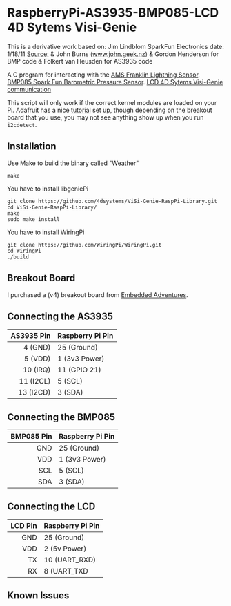 RaspberryPi-AS3935-BMP085-LCD 4D Sytems Visi-Genie
==================================================
This is a derivative work based on:
   Jim Lindblom
   SparkFun Electronics
   date: 1/18/11
   [Source:](http://www.sparkfun.com/tutorial/Barometric/BMP085_Example_Code.pde)
   & John Burns (www.john.geek.nz)
   & Gordon Henderson for BMP code
   & Folkert van Heusden for AS3935 code

A C program for interacting with the
[AMS Franklin Lightning Sensor](http://www.ams.com/eng/Products/RF-Products/Lightning-Sensor/AS3935).
[BMP085 Spark Fun Barometric Pressure Sensor](https://www.sparkfun.com/products/9694).
[LCD 4D Sytems Visi-Genie communication](http://www.4dsystems.com.au/product/uLCD_32W_PTU_AR/)

This script will only work if the correct kernel modules are loaded
on your Pi.  Adafruit has a nice [tutorial](http://learn.adafruit.com/adafruits-raspberry-pi-lesson-4-gpio-setup/configuring-i2c)
set up, though depending on the breakout board that you use, you may 
not see anything show up when you run `i2cdetect`.

## Installation
Use Make to build the binary called "Weather"
```
make
```

You have to install libgeniePi
```
git clone https://github.com/4dsystems/ViSi-Genie-RaspPi-Library.git
cd ViSi-Genie-RaspPi-Library/
make
sudo make install
```

You have to install WiringPi
```
git clone https://github.com/WiringPi/WiringPi.git
cd WiringPi
./build
```

## Breakout Board

I purchased a (v4) breakout board from [Embedded Adventures](http://www.embeddedadventures.com/as3935_lightning_sensor_module_mod-1016.html).


## Connecting the AS3935

| AS3935 Pin | Raspberry Pi Pin |
| ---------: | :--------------- |
| 4 (GND)    | 25 (Ground)      |
| 5 (VDD)    | 1 (3v3 Power)    |
| 10 (IRQ)   | 11 (GPIO 21)     |
| 11 (I2CL)  | 5 (SCL)          |
| 13 (I2CD)  | 3 (SDA)          |

## Connecting the BMP085

| BMP085 Pin | Raspberry Pi Pin |
| ---------: | :--------------- |
| GND        | 25 (Ground)      |
| VDD        | 1 (3v3 Power)    |
| SCL        | 5 (SCL)          |
| SDA        | 3 (SDA)          |

## Connecting the LCD

| LCD Pin    | Raspberry Pi Pin |
| ---------: | :--------------- |
| GND        | 25 (Ground)      |
| VDD        | 2 (5v  Power)    |
| TX         | 10 (UART_RXD)    |
| RX         | 8 (UART_TXD      |

## Known Issues

